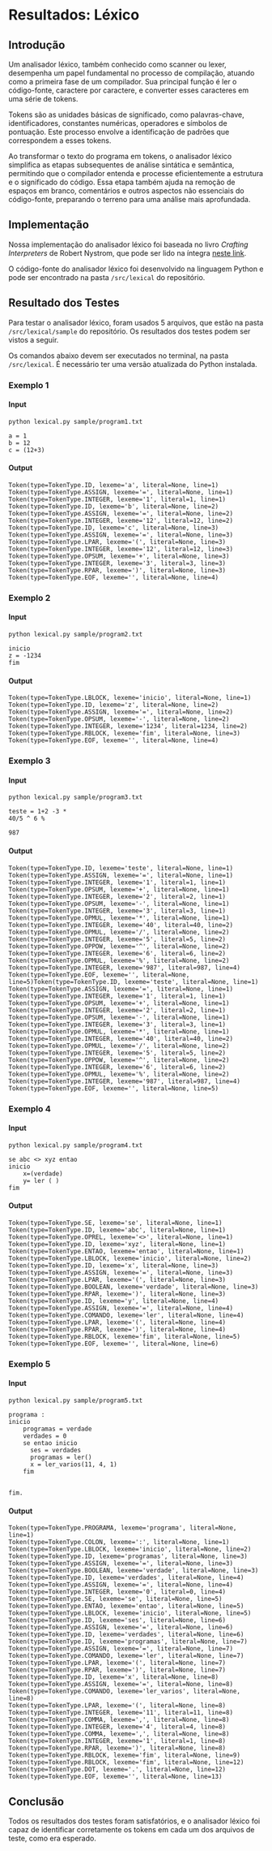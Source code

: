 # Resultados: Léxico

## Introdução

Um analisador léxico, também conhecido como scanner ou lexer, desempenha um papel fundamental no processo de compilação, atuando como a primeira fase de um compilador. Sua principal função é ler o código-fonte, caractere por caractere, e converter esses caracteres em uma série de tokens.

Tokens são as unidades básicas de significado, como palavras-chave, identificadores, constantes numéricas, operadores e símbolos de pontuação. Este processo envolve a identificação de padrões que correspondem a esses tokens.

Ao transformar o texto do programa em tokens, o analisador léxico simplifica as etapas subsequentes de análise sintática e semântica, permitindo que o compilador entenda e processe eficientemente a estrutura e o significado do código. Essa etapa também ajuda na remoção de espaços em branco, comentários e outros aspectos não essenciais do código-fonte, preparando o terreno para uma análise mais aprofundada.

## Implementação

Nossa implementação do analisador léxico foi baseada no livro *Crafting Interpreters* de Robert Nystrom, que pode ser lido na íntegra [neste link](https://craftinginterpreters.com/).

O código-fonte do analisador léxico foi desenvolvido na linguagem Python e pode ser encontrado na pasta `/src/lexical` do repositório.

## Resultado dos Testes

Para testar o analisador léxico, foram usados 5 arquivos, que estão na pasta `/src/lexical/sample` do repositório. Os resultados dos testes podem ser vistos a seguir.

Os comandos abaixo devem ser executados no terminal, na pasta `/src/lexical`. É necessário ter uma versão atualizada do Python instalada.

### Exemplo 1

#### Input

`python lexical.py sample/program1.txt`

```
a = 1
b = 12
c = (12+3)

```

#### Output

```
Token(type=TokenType.ID, lexeme='a', literal=None, line=1)
Token(type=TokenType.ASSIGN, lexeme='=', literal=None, line=1)
Token(type=TokenType.INTEGER, lexeme='1', literal=1, line=1)
Token(type=TokenType.ID, lexeme='b', literal=None, line=2)
Token(type=TokenType.ASSIGN, lexeme='=', literal=None, line=2)
Token(type=TokenType.INTEGER, lexeme='12', literal=12, line=2)
Token(type=TokenType.ID, lexeme='c', literal=None, line=3)
Token(type=TokenType.ASSIGN, lexeme='=', literal=None, line=3)
Token(type=TokenType.LPAR, lexeme='(', literal=None, line=3)
Token(type=TokenType.INTEGER, lexeme='12', literal=12, line=3)
Token(type=TokenType.OPSUM, lexeme='+', literal=None, line=3)
Token(type=TokenType.INTEGER, lexeme='3', literal=3, line=3)
Token(type=TokenType.RPAR, lexeme=')', literal=None, line=3)
Token(type=TokenType.EOF, lexeme='', literal=None, line=4)
```

### Exemplo 2

#### Input

`python lexical.py sample/program2.txt`

```
inicio
z = -1234
fim

```

#### Output

```
Token(type=TokenType.LBLOCK, lexeme='inicio', literal=None, line=1)
Token(type=TokenType.ID, lexeme='z', literal=None, line=2)
Token(type=TokenType.ASSIGN, lexeme='=', literal=None, line=2)
Token(type=TokenType.OPSUM, lexeme='-', literal=None, line=2)
Token(type=TokenType.INTEGER, lexeme='1234', literal=1234, line=2)
Token(type=TokenType.RBLOCK, lexeme='fim', literal=None, line=3)
Token(type=TokenType.EOF, lexeme='', literal=None, line=4)
```

### Exemplo 3

#### Input

`python lexical.py sample/program3.txt`

```
teste = 1+2 -3 *
40/5 ^ 6 %

987

```

#### Output

```
Token(type=TokenType.ID, lexeme='teste', literal=None, line=1)
Token(type=TokenType.ASSIGN, lexeme='=', literal=None, line=1)
Token(type=TokenType.INTEGER, lexeme='1', literal=1, line=1)
Token(type=TokenType.OPSUM, lexeme='+', literal=None, line=1)
Token(type=TokenType.INTEGER, lexeme='2', literal=2, line=1)
Token(type=TokenType.OPSUM, lexeme='-', literal=None, line=1)
Token(type=TokenType.INTEGER, lexeme='3', literal=3, line=1)
Token(type=TokenType.OPMUL, lexeme='*', literal=None, line=1)
Token(type=TokenType.INTEGER, lexeme='40', literal=40, line=2)
Token(type=TokenType.OPMUL, lexeme='/', literal=None, line=2)
Token(type=TokenType.INTEGER, lexeme='5', literal=5, line=2)
Token(type=TokenType.OPPOW, lexeme='^', literal=None, line=2)
Token(type=TokenType.INTEGER, lexeme='6', literal=6, line=2)
Token(type=TokenType.OPMUL, lexeme='%', literal=None, line=2)
Token(type=TokenType.INTEGER, lexeme='987', literal=987, line=4)
Token(type=TokenType.EOF, lexeme='', literal=None, line=5)Token(type=TokenType.ID, lexeme='teste', literal=None, line=1)
Token(type=TokenType.ASSIGN, lexeme='=', literal=None, line=1)
Token(type=TokenType.INTEGER, lexeme='1', literal=1, line=1)
Token(type=TokenType.OPSUM, lexeme='+', literal=None, line=1)
Token(type=TokenType.INTEGER, lexeme='2', literal=2, line=1)
Token(type=TokenType.OPSUM, lexeme='-', literal=None, line=1)
Token(type=TokenType.INTEGER, lexeme='3', literal=3, line=1)
Token(type=TokenType.OPMUL, lexeme='*', literal=None, line=1)
Token(type=TokenType.INTEGER, lexeme='40', literal=40, line=2)
Token(type=TokenType.OPMUL, lexeme='/', literal=None, line=2)
Token(type=TokenType.INTEGER, lexeme='5', literal=5, line=2)
Token(type=TokenType.OPPOW, lexeme='^', literal=None, line=2)
Token(type=TokenType.INTEGER, lexeme='6', literal=6, line=2)
Token(type=TokenType.OPMUL, lexeme='%', literal=None, line=2)
Token(type=TokenType.INTEGER, lexeme='987', literal=987, line=4)
Token(type=TokenType.EOF, lexeme='', literal=None, line=5)
```

### Exemplo 4

#### Input

`python lexical.py sample/program4.txt`

```
se abc <> xyz entao
inicio
    x=(verdade)
    y= ler ( )
fim

```

#### Output

```
Token(type=TokenType.SE, lexeme='se', literal=None, line=1)
Token(type=TokenType.ID, lexeme='abc', literal=None, line=1)
Token(type=TokenType.OPREL, lexeme='<>', literal=None, line=1)
Token(type=TokenType.ID, lexeme='xyz', literal=None, line=1)
Token(type=TokenType.ENTAO, lexeme='entao', literal=None, line=1)
Token(type=TokenType.LBLOCK, lexeme='inicio', literal=None, line=2)
Token(type=TokenType.ID, lexeme='x', literal=None, line=3)
Token(type=TokenType.ASSIGN, lexeme='=', literal=None, line=3)
Token(type=TokenType.LPAR, lexeme='(', literal=None, line=3)
Token(type=TokenType.BOOLEAN, lexeme='verdade', literal=None, line=3)
Token(type=TokenType.RPAR, lexeme=')', literal=None, line=3)
Token(type=TokenType.ID, lexeme='y', literal=None, line=4)
Token(type=TokenType.ASSIGN, lexeme='=', literal=None, line=4)
Token(type=TokenType.COMANDO, lexeme='ler', literal=None, line=4)
Token(type=TokenType.LPAR, lexeme='(', literal=None, line=4)
Token(type=TokenType.RPAR, lexeme=')', literal=None, line=4)
Token(type=TokenType.RBLOCK, lexeme='fim', literal=None, line=5)
Token(type=TokenType.EOF, lexeme='', literal=None, line=6)
```

### Exemplo 5

#### Input

`python lexical.py sample/program5.txt`

```
programa :
inicio
    programas = verdade
    verdades = 0
    se entao inicio
      ses = verdades
      programas = ler()
      x = ler_varios(11, 4, 1)
    fim


fim.

```

#### Output

```
Token(type=TokenType.PROGRAMA, lexeme='programa', literal=None, line=1)
Token(type=TokenType.COLON, lexeme=':', literal=None, line=1)
Token(type=TokenType.LBLOCK, lexeme='inicio', literal=None, line=2)
Token(type=TokenType.ID, lexeme='programas', literal=None, line=3)
Token(type=TokenType.ASSIGN, lexeme='=', literal=None, line=3)
Token(type=TokenType.BOOLEAN, lexeme='verdade', literal=None, line=3)
Token(type=TokenType.ID, lexeme='verdades', literal=None, line=4)
Token(type=TokenType.ASSIGN, lexeme='=', literal=None, line=4)
Token(type=TokenType.INTEGER, lexeme='0', literal=0, line=4)
Token(type=TokenType.SE, lexeme='se', literal=None, line=5)
Token(type=TokenType.ENTAO, lexeme='entao', literal=None, line=5)
Token(type=TokenType.LBLOCK, lexeme='inicio', literal=None, line=5)
Token(type=TokenType.ID, lexeme='ses', literal=None, line=6)
Token(type=TokenType.ASSIGN, lexeme='=', literal=None, line=6)
Token(type=TokenType.ID, lexeme='verdades', literal=None, line=6)
Token(type=TokenType.ID, lexeme='programas', literal=None, line=7)
Token(type=TokenType.ASSIGN, lexeme='=', literal=None, line=7)
Token(type=TokenType.COMANDO, lexeme='ler', literal=None, line=7)
Token(type=TokenType.LPAR, lexeme='(', literal=None, line=7)
Token(type=TokenType.RPAR, lexeme=')', literal=None, line=7)
Token(type=TokenType.ID, lexeme='x', literal=None, line=8)
Token(type=TokenType.ASSIGN, lexeme='=', literal=None, line=8)
Token(type=TokenType.COMANDO, lexeme='ler_varios', literal=None, line=8)
Token(type=TokenType.LPAR, lexeme='(', literal=None, line=8)
Token(type=TokenType.INTEGER, lexeme='11', literal=11, line=8)
Token(type=TokenType.COMMA, lexeme=',', literal=None, line=8)
Token(type=TokenType.INTEGER, lexeme='4', literal=4, line=8)
Token(type=TokenType.COMMA, lexeme=',', literal=None, line=8)
Token(type=TokenType.INTEGER, lexeme='1', literal=1, line=8)
Token(type=TokenType.RPAR, lexeme=')', literal=None, line=8)
Token(type=TokenType.RBLOCK, lexeme='fim', literal=None, line=9)
Token(type=TokenType.RBLOCK, lexeme='fim', literal=None, line=12)
Token(type=TokenType.DOT, lexeme='.', literal=None, line=12)
Token(type=TokenType.EOF, lexeme='', literal=None, line=13)
```

## Conclusão

Todos os resultados dos testes foram satisfatórios, e o analisador léxico foi capaz de identificar corretamente os tokens em cada um dos arquivos de teste, como era esperado.
